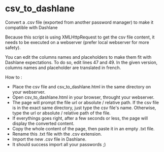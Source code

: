 # csv_to_dashlane
Convert a .csv file (exported from another password manager) to make it compatible with Dashlane

Because this script is using XMLHttpRequest to get the csv file content, it needs to be executed on a webserver (prefer local webserver for more safety).

You can edit the columns names and placeholders to make them fit with Dashlane expectations.
To do so, edit lines 47 and 49. In the given version, columns names and placeholder are translated in french.

How to :
- Place the csv file and csv_to_dashlane.html in the same directory on your webserver.
- Open csv_to_dashlane.html in your browser, throught your webserver.
- The page will prompt the file url or absolute / relative path. If the csv file is in the exact same directory, just type the csv file's name. Otherwise, type the url or absolute / relative path of the file.
- If everythings goes right, after a few seconds or less, the page will display the converted content.
- Copy the whole content of the page, then paste it in an empty .txt file.
- Rename this .txt file with the .csv extension.
- Import the new .csv file in Dashlane.
- It should success import all your passwords ;)
